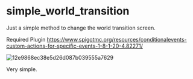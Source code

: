 # simple_world_transition
Just a simple method to change the world transition screen.


Required Plugin
https://www.spigotmc.org/resources/conditionalevents-custom-actions-for-specific-events-1-8-1-20-4.82271/


![12e9868ec38e5d26d087b039555a7629](https://github.com/Kudosaki/simple_world_transition/assets/154644607/49bf3758-5c47-4842-8830-9007ce113ba7)

Very simple.
